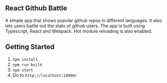 ## React Github Battle ##

A simple app that shows popular github repos in different languages. 
It also lets users battle out the stats of github users. 
The app is built using Typescript, React and Webpack. 
Hot module reloading is also enabled.

## Getting Started ##
1. `npm install`
2. `npm run build`
3. `npm start`
4. Go to `http://localhost:10000/`
